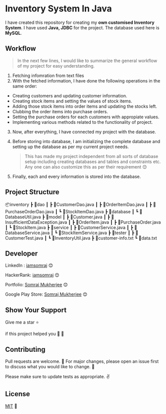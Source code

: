 # Inventory System In Java

I have created this repository for creating my **own customised Inventory System**. I have used **Java, JDBC** for the project. The database used here is **MySQL**.

## Workflow

> In the next few lines, I would like to summarize the general workflow of my project for easy understanding.

1. Fetching infomration from text files
2. With the fetched information, I have done the following operations in the same order:

- Creating customers and updating customer information.
- Creating stock items and setting the values of stock items.
- Adding those stock items into order items and updating the stocks left.
- Clubbing the order items into purchase orders.
- Setting the purchase orders for each customers with appropiate values.
- Implementing various methods related to the functionality of project.

3. Now, after everything, I have connected my project with the database.
4. Before storing into database, I am initializing the complete database and setting up the database as per my current project needs.

   > This has made my project independent from all sorts of database setup including creating databases and tables and constraints etc. Any one can also customize this as per their requirement 😊

5. Finally, each and every information is stored into the database.

## Project Structure

📦inventory
┣ 📂dao
┃ ┣ 📜CustomerDao.java
┃ ┣ 📜OrderItemDao.java
┃ ┣ 📜PurchaseOrderDao.java
┃ ┗ 📜StockItemDao.java
┣ 📂database
┃ ┗ 📜DatabaseUtil.java
┣ 📂model
┃ ┣ 📜Customer.java
┃ ┣ 📜InsufficientDataException.java
┃ ┣ 📜OrderItem.java
┃ ┣ 📜PurchaseOrder.java
┃ ┗ 📜StockItem.java
┣ 📂service
┃ ┣ 📜CustomerService.java
┃ ┣ 📜DatabaseService.java
┃ ┗ 📜StockItemService.java
┣ 📂tester
┃ ┣ 📜CustomerTest.java
┃ ┗ 📜InventoryUtil.java
┣ 📜customer-info.txt
┗ 📜data.txt

## Developer

LinkedIn : [iamsomraj](https://www.linkedin.com/in/iamsomraj/) 😊

HackerRank: [iamsomraj](https://www.hackerrank.com/iamsomraj?hr_r=1) 😊

Portfolio: [Somraj Mukherjee](https://iamsomraj.github.io/) 😊

Google Play Store: [Somraj Mukherjee](https://play.google.com/store/apps/developer?id=Somraj+Mukherjee) 😊

## Show Your Support

Give me a star ⭐

if this project helped you 👦 👧

## Contributing

Pull requests are welcome. 🤝 For major changes, please open an issue first to discuss what you would like to change. 🙏

Please make sure to update tests as appropriate. ✌

## License

[MIT](https://choosealicense.com/licenses/mit/) 📰
